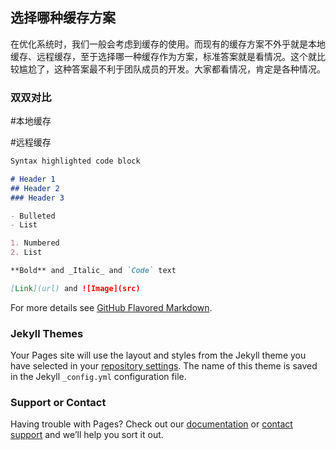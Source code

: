 ## 选择哪种缓存方案

在优化系统时，我们一般会考虑到缓存的使用。而现有的缓存方案不外乎就是本地缓存、远程缓存，至于选择哪一种缓存作为方案，标准答案就是看情况。这个就比较尴尬了，这种答案最不利于团队成员的开发。大家都看情况，肯定是各种情况。

### 双双对比

#本地缓存

#远程缓存

```markdown
Syntax highlighted code block

# Header 1
## Header 2
### Header 3

- Bulleted
- List

1. Numbered
2. List

**Bold** and _Italic_ and `Code` text

[Link](url) and ![Image](src)
```

For more details see [GitHub Flavored Markdown](https://guides.github.com/features/mastering-markdown/).

### Jekyll Themes

Your Pages site will use the layout and styles from the Jekyll theme you have selected in your [repository settings](https://github.com/dwliangq/dwliangq.github.io/settings). The name of this theme is saved in the Jekyll `_config.yml` configuration file.

### Support or Contact

Having trouble with Pages? Check out our [documentation](https://help.github.com/categories/github-pages-basics/) or [contact support](https://github.com/contact) and we’ll help you sort it out.
